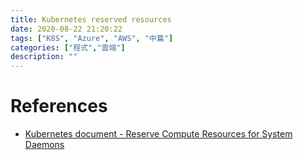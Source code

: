 ```yaml
---
title: Kubernetes reserved resources
date: 2020-08-22 21:20:22
tags: ["K8S", "Azure", "AWS", "中篇"]
categories: ["程式","雲端"]
description: ""
---
```


# References
- [Kubernetes document - Reserve Compute Resources for System Daemons](https://kubernetes.io/docs/tasks/administer-cluster/reserve-compute-resources/)